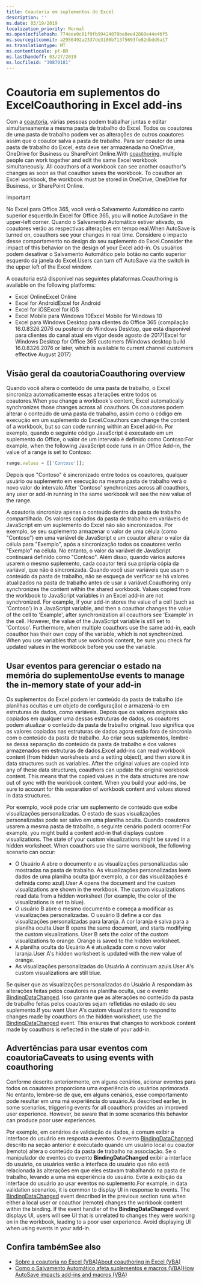 ```yaml
---
title: Coautoria em suplementos do Excel
description: ''
ms.date: 03/19/2019
localization_priority: Normal
ms.openlocfilehash: 774eee0c81f9fb99424070be0ee42860e44e46f5
ms.sourcegitcommit: a2950492a2337de3180b713f5693fe82dbdd6a17
ms.translationtype: MT
ms.contentlocale: pt-BR
ms.lasthandoff: 03/27/2019
ms.locfileid: "30870181"
---
```

# <a name="coauthoring-in-excel-add-ins"></a><span data-ttu-id="f0d11-102">Coautoria em suplementos do Excel</span><span class="sxs-lookup"><span data-stu-id="f0d11-102">Coauthoring in Excel add-ins</span></span>  

<span data-ttu-id="f0d11-p101">Com a [coautoria](https://support.office.com/article/Collaborate-on-Excel-workbooks-at-the-same-time-with-co-authoring-7152aa8b-b791-414c-a3bb-3024e46fb104), várias pessoas podem trabalhar juntas e editar simultaneamente a mesma pasta de trabalho do Excel. Todos os coautores de uma pasta de trabalho podem ver as alterações de outros coautores assim que o coautor salva a pasta de trabalho. Para ser coautor de uma pasta de trabalho do Excel, esta deve ser armazenada no OneDrive, OneDrive for Business ou SharePoint Online.</span><span class="sxs-lookup"><span data-stu-id="f0d11-p101">With [coauthoring](https://support.office.com/article/Collaborate-on-Excel-workbooks-at-the-same-time-with-co-authoring-7152aa8b-b791-414c-a3bb-3024e46fb104), multiple people can work together and edit the same Excel workbook simultaneously. All coauthors of a workbook can see another coauthor's changes as soon as that coauthor saves the workbook. To coauthor an Excel workbook, the workbook must be stored in OneDrive, OneDrive for Business, or SharePoint Online.</span></span>

> [!IMPORTANT]
> <span data-ttu-id="f0d11-106">No Excel para Office 365, você verá o Salvamento Automático no canto superior esquerdo.</span><span class="sxs-lookup"><span data-stu-id="f0d11-106">In Excel for Office 365, you will notice AutoSave in the upper-left corner.</span></span> <span data-ttu-id="f0d11-107">Quando o Salvamento Automático estiver ativado, os coautores verão as respectivas alterações em tempo real.</span><span class="sxs-lookup"><span data-stu-id="f0d11-107">When AutoSave is turned on, coauthors see your changes in real time.</span></span> <span data-ttu-id="f0d11-108">Considere o impacto desse comportamento no design do seu suplemento do Excel.</span><span class="sxs-lookup"><span data-stu-id="f0d11-108">Consider the impact of this behavior on the design of your Excel add-in.</span></span> <span data-ttu-id="f0d11-109">Os usuários podem desativar o Salvamento Automático pelo botão no canto superior esquerdo da janela do Excel.</span><span class="sxs-lookup"><span data-stu-id="f0d11-109">Users can turn off AutoSave via the switch in the upper left of the Excel window.</span></span>

<span data-ttu-id="f0d11-110">A coautoria está disponível nas seguintes plataformas:</span><span class="sxs-lookup"><span data-stu-id="f0d11-110">Coauthoring is available on the following platforms:</span></span>

- <span data-ttu-id="f0d11-111">Excel Online</span><span class="sxs-lookup"><span data-stu-id="f0d11-111">Excel Online</span></span>
- <span data-ttu-id="f0d11-112">Excel for Android</span><span class="sxs-lookup"><span data-stu-id="f0d11-112">Excel for Android</span></span>
- <span data-ttu-id="f0d11-113">Excel for iOS</span><span class="sxs-lookup"><span data-stu-id="f0d11-113">Excel for iOS</span></span>
- <span data-ttu-id="f0d11-114">Excel Mobile para Windows 10</span><span class="sxs-lookup"><span data-stu-id="f0d11-114">Excel Mobile for Windows 10</span></span>
- <span data-ttu-id="f0d11-115">Excel para Windows Desktop para clientes do Office 365 (compilação 16.0.8326.2076 ou posterior do Windows Desktop, que está disponível para clientes do canal atual em vigor desde agosto de 2017)</span><span class="sxs-lookup"><span data-stu-id="f0d11-115">Excel for Windows Desktop for Office 365 customers (Windows desktop build 16.0.8326.2076 or later, which is available to current channel customers effective August 2017)</span></span>

## <a name="coauthoring-overview"></a><span data-ttu-id="f0d11-116">Visão geral da coautoria</span><span class="sxs-lookup"><span data-stu-id="f0d11-116">Coauthoring overview</span></span>

<span data-ttu-id="f0d11-117">Quando você altera o conteúdo de uma pasta de trabalho, o Excel sincroniza automaticamente essas alterações entre todos os coautores.</span><span class="sxs-lookup"><span data-stu-id="f0d11-117">When you change a workbook's content, Excel automatically synchronizes those changes across all coauthors.</span></span> <span data-ttu-id="f0d11-118">Os coautores podem alterar o conteúdo de uma pasta de trabalho, assim como o código em execução em um suplemento do Excel.</span><span class="sxs-lookup"><span data-stu-id="f0d11-118">Coauthors can change the content of a workbook, but so can code running within an Excel add-in.</span></span> <span data-ttu-id="f0d11-119">Por exemplo, quando o seguinte código JavaScript é executado em um suplemento do Office, o valor de um intervalo é definido como Contoso:</span><span class="sxs-lookup"><span data-stu-id="f0d11-119">For example, when the following JavaScript code runs in an Office Add-in, the value of a range is set to Contoso:</span></span>

```js
range.values = [['Contoso']];
```
<span data-ttu-id="f0d11-120">Depois que "Contoso" é sincronizado entre todos os coautores, qualquer usuário ou suplemento em execução na mesma pasta de trabalho verá o novo valor do intervalo.</span><span class="sxs-lookup"><span data-stu-id="f0d11-120">After 'Contoso' synchronizes across all coauthors, any user or add-in running in the same workbook will see the new value of the range.</span></span> 

<span data-ttu-id="f0d11-p104">A coautoria sincroniza apenas o conteúdo dentro da pasta de trabalho compartilhada. Os valores copiados da pasta de trabalho em variáveis de JavaScript em um suplemento do Excel não são sincronizados. Por exemplo, se seu suplemento armazenar o valor de uma célula (como "Contoso") em uma variável de JavaScript e um coautor alterar o valor da célula para "Exemplo", após a sincronização todos os coautores verão "Exemplo" na célula. No entanto, o valor da variável de JavaScript continuará definido como "Contoso". Além disso, quando vários autores usarem o mesmo suplemento, cada coautor terá sua própria cópia da variável, que não é sincronizada. Quando você usar variáveis que usam o conteúdo da pasta de trabalho, não se esqueça de verificar se há valores atualizados na pasta de trabalho antes de usar a variável.</span><span class="sxs-lookup"><span data-stu-id="f0d11-p104">Coauthoring only synchronizes the content within the shared workbook. Values copied from the workbook to JavaScript variables in an Excel add-in are not synchronized. For example, if your add-in stores the value of a cell (such as 'Contoso') in a JavaScript variable, and then a coauthor changes the value of the cell to 'Example', after synchronization all coauthors see 'Example' in the cell. However, the value of the JavaScript variable is still set to 'Contoso'. Furthermore, when multiple coauthors use the same add-in, each coauthor has their own copy of the variable, which is not synchronized. When you use variables that use workbook content, be sure you check for updated values in the workbook before you use the variable.</span></span>

## <a name="use-events-to-manage-the-in-memory-state-of-your-add-in"></a><span data-ttu-id="f0d11-127">Usar eventos para gerenciar o estado na memória do suplemento</span><span class="sxs-lookup"><span data-stu-id="f0d11-127">Use events to manage the in-memory state of your add-in</span></span>

<span data-ttu-id="f0d11-p105">Os suplementos do Excel podem ler conteúdo da pasta de trabalho (de planilhas ocultas e um objeto de configuração) e armazená-lo em estruturas de dados, como variáveis. Depois que os valores originais são copiados em qualquer uma dessas estruturas de dados, os coautores podem atualizar o conteúdo da pasta de trabalho original. Isso significa que os valores copiados nas estruturas de dados agora estão fora de sincronia com o conteúdo da pasta de trabalho. Ao criar seus suplementos, lembre-se dessa separação do conteúdo da pasta de trabalho e dos valores armazenados em estruturas de dados.</span><span class="sxs-lookup"><span data-stu-id="f0d11-p105">Excel add-ins can read workbook content (from hidden worksheets and a setting object), and then store it in data structures such as variables. After the original values are copied into any of these data structures, coauthors can update the original workbook content. This means that the copied values in the data structures are now out of sync with the workbook content. When you build your add-ins, be sure to account for this separation of workbook content and values stored in data structures.</span></span>

<span data-ttu-id="f0d11-p106">Por exemplo, você pode criar um suplemento de conteúdo que exibe visualizações personalizadas. O estado de suas visualizações personalizadas pode ser salvo em uma planilha oculta. Quando coautores usarem a mesma pasta de trabalho, o seguinte cenário poderá ocorrer:</span><span class="sxs-lookup"><span data-stu-id="f0d11-p106">For example, you might build a content add-in that displays custom visualizations. The state of your custom visualizations might be saved in a hidden worksheet. When coauthors use the same workbook, the following scenario can occur:</span></span>

- <span data-ttu-id="f0d11-p107">O Usuário A abre o documento e as visualizações personalizadas são mostradas na pasta de trabalho. As visualizações personalizadas leem dados de uma planilha oculta (por exemplo, a cor das visualizações é definida como azul).</span><span class="sxs-lookup"><span data-stu-id="f0d11-p107">User A opens the document and the custom visualizations are shown in the workbook. The custom visualizations read data from a hidden worksheet (for example, the color of the visualizations is set to blue).</span></span>
- <span data-ttu-id="f0d11-p108">O usuário B abre o mesmo documento e começa a modificar as visualizações personalizadas. O usuário B define a cor das visualizações personalizadas para laranja. A cor laranja é salva para a planilha oculta.</span><span class="sxs-lookup"><span data-stu-id="f0d11-p108">User B opens the same document, and starts modifying the custom visualizations. User B sets the color of the custom visualizations to orange. Orange is saved to the hidden worksheet.</span></span>
- <span data-ttu-id="f0d11-140">A planilha oculta do Usuário A é atualizada com o novo valor laranja.</span><span class="sxs-lookup"><span data-stu-id="f0d11-140">User A's hidden worksheet is updated with the new value of orange.</span></span>
- <span data-ttu-id="f0d11-141">As visualizações personalizadas do Usuário A continuam azuis.</span><span class="sxs-lookup"><span data-stu-id="f0d11-141">User A's custom visualizations are still blue.</span></span>

<span data-ttu-id="f0d11-p109">Se quiser que as visualizações personalizadas do Usuário A respondam às alterações feitas pelos coautores na planilha oculta, use o evento [BindingDataChanged](/javascript/api/office/office.bindingdatachangedeventargs). Isso garante que as alterações no conteúdo da pasta de trabalho feitas pelos coautores sejam refletidas no estado do seu suplemento.</span><span class="sxs-lookup"><span data-stu-id="f0d11-p109">If you want User A's custom visualizations to respond to changes made by coauthors on the hidden worksheet, use the [BindingDataChanged](/javascript/api/office/office.bindingdatachangedeventargs) event. This ensures that changes to workbook content made by coauthors is reflected in the state of your add-in.</span></span>

## <a name="caveats-to-using-events-with-coauthoring"></a><span data-ttu-id="f0d11-144">Advertências para usar eventos com coautoria</span><span class="sxs-lookup"><span data-stu-id="f0d11-144">Caveats to using events with coauthoring</span></span>

<span data-ttu-id="f0d11-p110">Conforme descrito anteriormente, em alguns cenários, acionar eventos para todos os coautores proporciona uma experiência do usuários aprimorada. No entanto, lembre-se de que, em alguns cenários, esse comportamento pode resultar em uma má experiência do usuário.</span><span class="sxs-lookup"><span data-stu-id="f0d11-p110">As described earlier, in some scenarios, triggering events for all coauthors provides an improved user experience. However, be aware that in some scenarios this behavior can produce poor user experiences.</span></span> 

<span data-ttu-id="f0d11-p111">Por exemplo, em cenários de validação de dados, é comum exibir a interface do usuário em resposta a eventos. O evento [BindingDataChanged](/javascript/api/office/office.bindingdatachangedeventargs) descrito na seção anterior é executado quando um usuário local ou coautor (remoto) altera o conteúdo da pasta de trabalho na associação. Se o manipulador de eventos do evento **BindingDataChanged** exibir a interface do usuário, os usuários verão a interface do usuário que não está relacionada às alterações em que eles estavam trabalhando na pasta de trabalho, levando a uma má experiência do usuário. Evite a exibição da interface do usuário ao usar eventos no suplemento.</span><span class="sxs-lookup"><span data-stu-id="f0d11-p111">For example, in data validation scenarios, it is common to display UI in response to events. The [BindingDataChanged](/javascript/api/office/office.bindingdatachangedeventargs) event described in the previous section runs when either a local user or coauthor (remote) changes the workbook content within the binding. If the event handler of the **BindingDataChanged** event displays UI, users will see UI that is unrelated to changes they were working on in the workbook, leading to a poor user experience. Avoid displaying UI when using events in your add-in.</span></span>

## <a name="see-also"></a><span data-ttu-id="f0d11-151">Confira também</span><span class="sxs-lookup"><span data-stu-id="f0d11-151">See also</span></span>

- [<span data-ttu-id="f0d11-152">Sobre a coautoria no Excel (VBA)</span><span class="sxs-lookup"><span data-stu-id="f0d11-152">About coauthoring in Excel (VBA)</span></span>](/office/vba/excel/concepts/about-coauthoring-in-excel)
- [<span data-ttu-id="f0d11-153">Como o Salvamento Automático afeta suplementos e macros (VBA)</span><span class="sxs-lookup"><span data-stu-id="f0d11-153">How AutoSave impacts add-ins and macros (VBA)</span></span>](/office/vba/library-reference/concepts/how-autosave-impacts-addins-and-macros)
